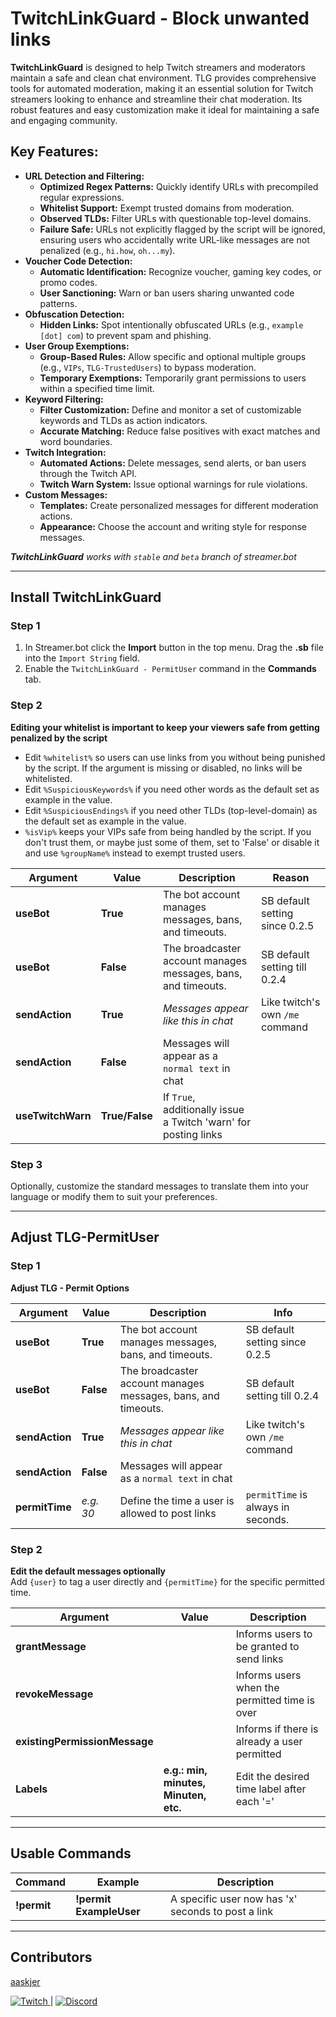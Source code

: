 <!DOCTYPE html>
<html lang="en">
<head>
  <meta charset="UTF-8" />
  <h1>TwitchLinkGuard - Block unwanted links</h1>
  <p>
    <strong>TwitchLinkGuard</strong> is designed to help Twitch streamers and moderators maintain a safe and clean chat environment.
    TLG provides comprehensive tools for automated moderation, making it an essential solution for Twitch streamers looking to enhance and streamline their chat moderation.
    Its robust features and easy customization make it ideal for maintaining a safe and engaging community.
  </p>

  <h2>Key Features:</h2>
  <ul>
    <li>
      <strong>URL Detection and Filtering:</strong>
      <ul>
        <li><strong>Optimized Regex Patterns:</strong> Quickly identify URLs with precompiled regular expressions.</li>
        <li><strong>Whitelist Support:</strong> Exempt trusted domains from moderation.</li>
        <li><strong>Observed TLDs:</strong> Filter URLs with questionable top-level domains.</li>
        <li><strong>Failure Safe:</strong> URLs not explicitly flagged by the script will be ignored, ensuring users who accidentally write URL-like messages are not penalized (e.g., <code>hi.how</code>, <code>oh...my</code>).</li>
      </ul>
    </li>
    <li>
      <strong>Voucher Code Detection:</strong>
      <ul>
        <li><strong>Automatic Identification:</strong> Recognize voucher, gaming key codes, or promo codes.</li>
        <li><strong>User Sanctioning:</strong> Warn or ban users sharing unwanted code patterns.</li>
      </ul>
    </li>
    <li>
      <strong>Obfuscation Detection:</strong>
      <ul>
        <li><strong>Hidden Links:</strong> Spot intentionally obfuscated URLs (e.g., <code>example [dot] com</code>) to prevent spam and phishing.</li>
      </ul>
    </li>
    <li>
      <strong>User Group Exemptions:</strong>
      <ul>
        <li><strong>Group-Based Rules:</strong> Allow specific and optional multiple groups (e.g., <code>VIPs</code>, <code>TLG-TrustedUsers</code>) to bypass moderation.</li>
        <li><strong>Temporary Exemptions:</strong> Temporarily grant permissions to users within a specified time limit.</li>
      </ul>
    </li>
    <li>
      <strong>Keyword Filtering:</strong>
      <ul>
        <li><strong>Filter Customization:</strong> Define and monitor a set of customizable keywords and TLDs as action indicators.</li>
        <li><strong>Accurate Matching:</strong> Reduce false positives with exact matches and word boundaries.</li>
      </ul>
    </li>
    <li>
      <strong>Twitch Integration:</strong>
      <ul>
        <li><strong>Automated Actions:</strong> Delete messages, send alerts, or ban users through the Twitch API.</li>
        <li><strong>Twitch Warn System:</strong> Issue optional warnings for rule violations.</li>
      </ul>
    </li>
    <li>
      <strong>Custom Messages:</strong>
      <ul>
        <li><strong>Templates:</strong> Create personalized messages for different moderation actions.</li>
        <li><strong>Appearance:</strong> Choose the account and writing style for response messages.</li>
      </ul>
    </li>
  </ul>

  <p><em><strong>TwitchLinkGuard</strong> works with <code>stable</code> and <code>beta</code> branch of streamer.bot</em></p>

  <hr />

  <h2>Install TwitchLinkGuard</h2>

  <h3>Step 1</h3>
  <ol>
    <li>In Streamer.bot click the <strong>Import</strong> button in the top menu. Drag the <strong>.sb</strong> file into the <code>Import String</code> field.</li>
    <li>Enable the <code>TwitchLinkGuard - PermitUser</code> command in the <strong>Commands</strong> tab.</li>
  </ol>

  <h3>Step 2</h3>
  <p><strong>Editing your whitelist is important to keep your viewers safe from getting penalized by the script</strong></p>
  <ul>
    <li>Edit <code>%whitelist%</code> so users can use links from you without being punished by the script. If the argument is missing or disabled, no links will be whitelisted.</li>
    <li>Edit <code>%SuspiciousKeywords%</code> if you need other words as the default set as example in the value.</li>
    <li>Edit <code>%SuspiciousEndings%</code> if you need other TLDs (top-level-domain) as the default set as example in the value.</li>
    <li>
      <code>%isVip%</code> keeps your VIPs safe from being handled by the script.  
      If you don't trust them, or maybe just some of them, set to 'False' or disable it and use <code>%groupName%</code> instead to exempt trusted users.
    </li>
  </ul>

  <table>
    <thead>
      <tr>
        <th><strong>Argument</strong></th>
        <th><strong>Value</strong></th>
        <th><strong>Description</strong></th>
        <th><strong>Reason</strong></th>
      </tr>
    </thead>
    <tbody>
      <tr>
        <td><strong>useBot</strong></td>
        <td><strong>True</strong></td>
        <td>The bot account manages messages, bans, and timeouts.</td>
        <td>SB default setting since 0.2.5</td>
      </tr>
      <tr>
        <td><strong>useBot</strong></td>
        <td><strong>False</strong></td>
        <td>The broadcaster account manages messages, bans, and timeouts.</td>
        <td>SB default setting till 0.2.4</td>
      </tr>
      <tr>
        <td><strong>sendAction</strong></td>
        <td><strong>True</strong></td>
        <td><em>Messages appear like this in chat</em></td>
        <td>Like twitch's own <code>/me</code> command</td>
      </tr>
      <tr>
        <td><strong>sendAction</strong></td>
        <td><strong>False</strong></td>
        <td>Messages will appear as a <code>normal text</code> in chat</td>
        <td></td>
      </tr>
      <tr>
        <td><strong>useTwitchWarn</strong></td>
        <td><strong>True/False</strong></td>
        <td>If <code>True</code>, additionally issue a Twitch 'warn' for posting links</td>
        <td></td>
      </tr>
    </tbody>
  </table>

  <h3>Step 3</h3>
  <p>
    Optionally, customize the standard messages to translate them into your language or modify them to suit your preferences.
  </p>

  <hr />

  <h2>Adjust TLG-PermitUser</h2>

  <h3>Step 1</h3>
  <p><strong>Adjust TLG - Permit Options</strong></p>
  <table>
    <thead>
      <tr>
        <th><strong>Argument</strong></th>
        <th><strong>Value</strong></th>
        <th><strong>Description</strong></th>
        <th><strong>Info</strong></th>
      </tr>
    </thead>
    <tbody>
      <tr>
        <td><strong>useBot</strong></td>
        <td><strong>True</strong></td>
        <td>The bot account manages messages, bans, and timeouts.</td>
        <td>SB default setting since 0.2.5</td>
      </tr>
      <tr>
        <td><strong>useBot</strong></td>
        <td><strong>False</strong></td>
        <td>The broadcaster account manages messages, bans, and timeouts.</td>
        <td>SB default setting till 0.2.4</td>
      </tr>
      <tr>
        <td><strong>sendAction</strong></td>
        <td><strong>True</strong></td>
        <td><em>Messages appear like this in chat</em></td>
        <td>Like twitch's own <code>/me</code> command</td>
      </tr>
      <tr>
        <td><strong>sendAction</strong></td>
        <td><strong>False</strong></td>
        <td>Messages will appear as a <code>normal text</code> in chat</td>
        <td></td>
      </tr>
      <tr>
        <td><strong>permitTime</strong></td>
        <td><em>e.g. 30</em></td>
        <td>Define the time a user is allowed to post links</td>
        <td><code>permitTime</code> is always in seconds.</td>
      </tr>
    </tbody>
  </table>

  <h3>Step 2</h3>
  <p><strong>Edit the default messages optionally</strong><br />
    Add <code>{user}</code> to tag a user directly and <code>{permitTime}</code> for the specific permitted time.
  </p>
  <table>
    <thead>
      <tr>
        <th><strong>Argument</strong></th>
        <th><strong>Value</strong></th>
        <th><strong>Description</strong></th>
      </tr>
    </thead>
    <tbody>
      <tr>
        <td><strong>grantMessage</strong></td>
        <td></td>
        <td>Informs users to be granted to send links</td>
      </tr>
      <tr>
        <td><strong>revokeMessage</strong></td>
        <td></td>
        <td>Informs users when the permitted time is over</td>
      </tr>
      <tr>
        <td><strong>existingPermissionMessage</strong></td>
        <td></td>
        <td>Informs if there is already a user permitted</td>
      </tr>
      <tr>
        <td><strong>Labels</strong></td>
        <td><strong>e.g.: min, minutes, Minuten, etc.</strong></td>
        <td>Edit the desired time label after each '='</td>
      </tr>
    </tbody>
  </table>

  <hr />

  <h2>Usable Commands</h2>
  <table>
    <thead>
      <tr>
        <th><strong>Command</strong></th>
        <th><strong>Example</strong></th>
        <th><strong>Description</strong></th>
      </tr>
    </thead>
    <tbody>
      <tr>
        <td><strong>!permit</strong></td>
        <td><strong>!permit ExampleUser</strong></td>
        <td>A specific user now has 'x' seconds to post a link</td>
      </tr>
    </tbody>
  </table>

  <hr />

  <h2>Contributors</h2>
  <p>
    <a href="https://extensions.streamer.bot/u/ybo/activity">aaskjer</a>
  </p>
  <p class="icon-links">
    <!-- Update these image URLs to your actual assets if available -->
    <a href="https://www.twitch.tv/aaskjer">
      <img src="upload://sM6sDP2FtFeSXmO2Fyb4eq4HNdG.png" alt="Twitch">
    </a>|
    <a href="https://discord.com/channels/834650675224248362/1321581223746863207">
      <img src="upload://mi4Bb9SNcd3ozvii9RBuHB5okMC.png" alt="Discord">
    </a>
  </p>

</body>
</html>
